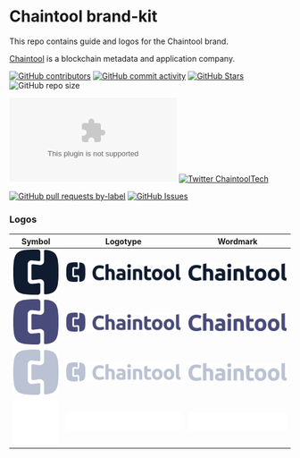 # Chaintool brand-kit

This repo contains guide and logos for the Chaintool brand.

[Chaintool](https://chaintool.ai) is a blockchain metadata and application company.

<!-- Badge row 1 - status -->
[![GitHub contributors](https://img.shields.io/github/contributors/chaintool-tech-oss/brand-kit)](https://github.com/chaintool-tech-oss/brand-kit/graphs/contributors)
[![GitHub commit activity](https://img.shields.io/github/commit-activity/w/chaintool-tech-oss/brand-kit)](https://github.com/chaintool-tech-oss/brand-kit/graphs/contributors)
[![GitHub Stars](https://img.shields.io/github/stars/chaintool-tech-oss/brand-kit.svg)](https://github.com/chaintool-tech-oss/brand-kit/stargazers)
![GitHub repo size](https://img.shields.io/github/repo-size/chaintool-tech-oss/brand-kit)

<!-- Badge row 2 - links and profiles -->
[![Website chaintool.ai](https://img.shields.io/website-up-down-green-red/https/chaintool.ai)](https://chaintool.ai)
[![Twitter ChaintoolTech](https://img.shields.io/twitter/follow/ChaintoolTech?style=social)](https://twitter.com/chaintooltech)

<!-- Badge row 3 - detailed status -->
[![GitHub pull requests by-label](https://img.shields.io/github/issues-pr-raw/chaintool-tech-oss/brand-kit)](https://github.com/chaintool-tech-oss/brand-kit/pulls)
[![GitHub Issues](https://img.shields.io/github/issues-raw/chaintool-tech-oss/brand-kit.svg)](https://github.com/chaintool-tech-oss/brand-kit/issues)


### Logos

| Symbol                                                   | Logotype                                                           | Wordmark                                                       |
| -------------------------------------------------------- | ------------------------------------------------------------------ | -------------------------------------------------------------- |
| ![SymbolBlue](logo/symbol/Chaintool_Symbol_Blue.png)     | ![LogotypeBlue](logo/logotype/Chaintool_logotype_HRZ_Blue.png)     | ![WordmarkBlue](logo/wordmark/Chaintool_Wordmark_Blue.png)     |
| ![SymbolPurpel](logo/symbol/Chaintool_Symbol_Purpel.png) | ![LogotypePurpel](logo/logotype/Chaintool_logotype_HRZ_Purpel.png) | ![WordmarkPurpel](logo/wordmark/Chaintool_Wordmark_Purpel.png) |
| ![SymbolGray](logo/symbol/Chaintool_Symbol_Gray.png)     | ![LogotypeGray](logo/logotype/Chaintool_logotype_HRZ_Gray.png)     | ![WordmarkGray](logo/wordmark/Chaintool_Wordmark_Gray.png)     |
| ![SymbolWhite](logo/symbol/Chaintool_Symbol_White.png)   | ![LogotypeWhite](logo/logotype/Chaintool_logotype_HRZ_White.png)   | ![WordmarkWhite](logo/wordmark/Chaintool_Wordmark_White.png)   |
